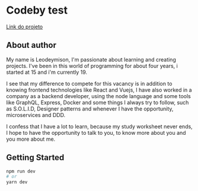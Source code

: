 # Codeby test

<a href="https://codeby-demo.netlify.app/">Link do projeto</a>

## About author

My name is Leodeymison, I'm passionate about learning and creating projects. I've been in this world of programming for about four years, i started at 15 and i'm currently 19.

I see that my difference to compete for this vacancy is in addition to knowing frontend technologies like React and Vuejs, I have also worked in a company as a backend developer, using the node language and some tools like GraphQL, Express, Docker and some things I always try to follow, such as S.O.L.I.D, Designer patterns and whenever I have the opportunity, microservices and DDD.

I confess that I have a lot to learn, because my study worksheet never ends, I hope to have the opportunity to talk to you, to know more about you and you more about me.

## Getting Started

```bash
npm run dev
# or
yarn dev
```
